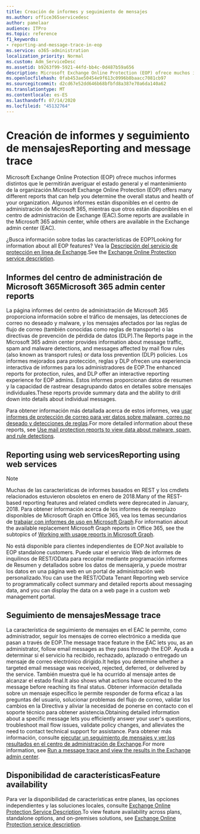 ```yaml
---
title: Creación de informes y seguimiento de mensajes
ms.author: office365servicedesc
author: pamelaar
audience: ITPro
ms.topic: reference
f1_keywords:
- reporting-and-message-trace-in-eop
ms.service: o365-administration
localization_priority: Normal
ms.custom: Adm_ServiceDesc
ms.assetid: b9263f99-5921-44fd-bb4c-0d487b59a656
description: Microsoft Exchange Online Protection (EOP) ofrece muchos informes distintos que le permitirán averiguar el estado general y el mantenimiento de la organización. Algunos informes están disponibles en el centro de administración de Microsoft 365, mientras que otros están disponibles en el centro de administración de Exchange (EAC).
ms.openlocfilehash: 0fab453ae50454e9f613c0996b8baacc7081cb97
ms.sourcegitcommit: d2cd67e52dd646b68bfbfd8a387e70a6da140a62
ms.translationtype: MT
ms.contentlocale: es-ES
ms.lasthandoff: 07/14/2020
ms.locfileid: "45132764"
---
```

# <a name="reporting-and-message-trace"></a><span data-ttu-id="21f28-104">Creación de informes y seguimiento de mensajes</span><span class="sxs-lookup"><span data-stu-id="21f28-104">Reporting and message trace</span></span>

<span data-ttu-id="21f28-105">Microsoft Exchange Online Protection (EOP) ofrece muchos informes distintos que le permitirán averiguar el estado general y el mantenimiento de la organización.</span><span class="sxs-lookup"><span data-stu-id="21f28-105">Microsoft Exchange Online Protection (EOP) offers many different reports that can help you determine the overall status and health of your organization.</span></span> <span data-ttu-id="21f28-106">Algunos informes están disponibles en el centro de administración de Microsoft 365, mientras que otros están disponibles en el centro de administración de Exchange (EAC).</span><span class="sxs-lookup"><span data-stu-id="21f28-106">Some reports are available in the Microsoft 365 admin center, while others are available in the Exchange admin center (EAC).</span></span>

<span data-ttu-id="21f28-107">¿Busca información sobre todas las características de EOP?</span><span class="sxs-lookup"><span data-stu-id="21f28-107">Looking for information about all EOP features?</span></span> <span data-ttu-id="21f28-108">Vea la [Descripción del servicio de protección en línea de Exchange](exchange-online-protection-service-description.md).</span><span class="sxs-lookup"><span data-stu-id="21f28-108">See the [Exchange Online Protection service description](exchange-online-protection-service-description.md).</span></span>

## <a name="microsoft-365-admin-center-reports"></a><span data-ttu-id="21f28-109">Informes del centro de administración de Microsoft 365</span><span class="sxs-lookup"><span data-stu-id="21f28-109">Microsoft 365 admin center reports</span></span>

<span data-ttu-id="21f28-110">La página informes del centro de administración de Microsoft 365 proporciona información sobre el tráfico de mensajes, las detecciones de correo no deseado y malware, y los mensajes afectados por las reglas de flujo de correo (también conocidas como reglas de transporte) o las directivas de prevención de pérdida de datos (DLP).</span><span class="sxs-lookup"><span data-stu-id="21f28-110">The Reports page in the Microsoft 365 admin center provides information about message traffic, spam and malware detections, and messages affected by mail flow rules (also known as transport rules) or data loss prevention (DLP) policies.</span></span> <span data-ttu-id="21f28-111">Los informes mejorados para protección, reglas y DLP ofrecen una experiencia interactiva de informes para los administradores de EOP.</span><span class="sxs-lookup"><span data-stu-id="21f28-111">The enhanced reports for protection, rules, and DLP offer an interactive reporting experience for EOP admins.</span></span> <span data-ttu-id="21f28-112">Estos informes proporcionan datos de resumen y la capacidad de rastrear desagrupando datos en detalles sobre mensajes individuales.</span><span class="sxs-lookup"><span data-stu-id="21f28-112">These reports provide summary data and the ability to drill down into details about individual messages.</span></span>

<span data-ttu-id="21f28-113">Para obtener información más detallada acerca de estos informes, vea [usar informes de protección de correo para ver datos sobre malware, correo no deseado y detecciones de reglas](https://docs.microsoft.com/exchange/monitoring/use-mail-protection-reports).</span><span class="sxs-lookup"><span data-stu-id="21f28-113">For more detailed information about these reports, see [Use mail protection reports to view data about malware, spam, and rule detections](https://docs.microsoft.com/exchange/monitoring/use-mail-protection-reports).</span></span>

## <a name="reporting-using-web-services"></a><span data-ttu-id="21f28-114">Reporting using web services</span><span class="sxs-lookup"><span data-stu-id="21f28-114">Reporting using web services</span></span>

> [!NOTE]
> <span data-ttu-id="21f28-115">Muchas de las características de informes basados en REST y los cmdlets relacionados estuvieron obsoletos en enero de 2018.</span><span class="sxs-lookup"><span data-stu-id="21f28-115">Many of the REST-based reporting features and related cmdlets were deprecated in January, 2018.</span></span> <span data-ttu-id="21f28-116">Para obtener información acerca de los informes de reemplazo disponibles de Microsoft Graph en Office 365, vea los temas secundarios de [trabajar con informes de uso en Microsoft Graph](https://go.microsoft.com/fwlink/p/?LinkID=865135).</span><span class="sxs-lookup"><span data-stu-id="21f28-116">For information about the available replacement Microsoft Graph reports in Office 365, see the subtopics of [Working with usage reports in Microsoft Graph](https://go.microsoft.com/fwlink/p/?LinkID=865135).</span></span>

<span data-ttu-id="21f28-117">No está disponible para clientes independientes de EOP.</span><span class="sxs-lookup"><span data-stu-id="21f28-117">Not available to EOP standalone customers.</span></span> <span data-ttu-id="21f28-118">Puede usar el servicio Web de informes de inquilinos de REST/OData para recopilar mediante programación informes de Resumen y detallados sobre los datos de mensajería, y puede mostrar los datos en una página web en un portal de administración web personalizado.</span><span class="sxs-lookup"><span data-stu-id="21f28-118">You can use the REST/OData Tenant Reporting web service to programmatically collect summary and detailed reports about messaging data, and you can display the data on a web page in a custom web management portal.</span></span>

## <a name="message-trace"></a><span data-ttu-id="21f28-119">Seguimiento de mensajes</span><span class="sxs-lookup"><span data-stu-id="21f28-119">Message trace</span></span>

<span data-ttu-id="21f28-120">La característica de seguimiento de mensajes en el EAC le permite, como administrador, seguir los mensajes de correo electrónico a medida que pasan a través de EOP.</span><span class="sxs-lookup"><span data-stu-id="21f28-120">The message trace feature in the EAC lets you, as an administrator, follow email messages as they pass through the EOP.</span></span> <span data-ttu-id="21f28-121">Ayuda a determinar si el servicio ha recibido, rechazado, aplazado o entregado un mensaje de correo electrónico dirigido.</span><span class="sxs-lookup"><span data-stu-id="21f28-121">It helps you determine whether a targeted email message was received, rejected, deferred, or delivered by the service.</span></span> <span data-ttu-id="21f28-122">También muestra qué le ha ocurrido al mensaje antes de alcanzar el estado final.</span><span class="sxs-lookup"><span data-stu-id="21f28-122">It also shows what actions have occurred to the message before reaching its final status.</span></span> <span data-ttu-id="21f28-123">Obtener información detallada sobre un mensaje específico le permite responder de forma eficaz a las preguntas del usuario, solucionar problemas del flujo de correo, validar los cambios en la Directiva y aliviar la necesidad de ponerse en contacto con el soporte técnico para obtener asistencia.</span><span class="sxs-lookup"><span data-stu-id="21f28-123">Obtaining detailed information about a specific message lets you efficiently answer your user's questions, troubleshoot mail flow issues, validate policy changes, and alleviates the need to contact technical support for assistance.</span></span> <span data-ttu-id="21f28-124">Para obtener más información, consulte [ejecutar un seguimiento de mensajes y ver los resultados en el centro de administración de Exchange](https://docs.microsoft.com/exchange/monitoring/trace-an-email-message/run-a-message-trace-and-view-results).</span><span class="sxs-lookup"><span data-stu-id="21f28-124">For more information, see [Run a message trace and view the results in the Exchange admin center](https://docs.microsoft.com/exchange/monitoring/trace-an-email-message/run-a-message-trace-and-view-results).</span></span>

## <a name="feature-availability"></a><span data-ttu-id="21f28-125">Disponibilidad de características</span><span class="sxs-lookup"><span data-stu-id="21f28-125">Feature availability</span></span>

<span data-ttu-id="21f28-126">Para ver la disponibilidad de características entre planes, las opciones independientes y las soluciones locales, consulte [Exchange Online Protection Service Description](exchange-online-protection-service-description.md).</span><span class="sxs-lookup"><span data-stu-id="21f28-126">To view feature availability across plans, standalone options, and on-premises solutions, see [Exchange Online Protection service description](exchange-online-protection-service-description.md).</span></span>
